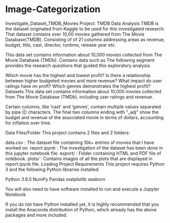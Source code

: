 # Image-Categorization
Investigate_Dataset_TMDB_Movies
Project: TMDB Data Analysis
TMDB is the dataset originated from Kaggle to be used for this investigated research. That dataset contains over 10,00 movies gathered from The Movie Database(TMDB). Consisting of of 21 columns addressing areas as revenue, budget, title, cast, director, runtime, release year etc.

This data set contains information about 10,000 movies collected from The Movie Database (TMDb). Contains data such as The following segment provides the research questions that guided this exploratory analysis.

Which movie has the highest and lowest profit?
Is there a relationship between higher budgeted movies and more revenue?
What impact do user ratings have on proft?
Which genres demonstrates the highest profit?
Datasets
This data set contains information about 10,000 movies collected from The Movie Database (TMDb), including user ratings and revenue.

Certain columns, like ‘cast’ and ‘genres’, contain multiple values separated by pipe (|) characters. The final two columns ending with “_adj” show the budget and revenue of the associated movie in terms of dollars, accounting for inflation over time.

Data Files/Folder
This project contains 2 files and 2 folders:

data.csv : The dataset file containing 10k+ entries of movies that I have worked on.
report.ipynb : The investigation of the dataset has been done in this jupyter notebook file.
export/ : Folder containing HTML and PDF file of notebook.
plots/ : Contains images of all the plots that are displayed in report.ipynb file.
Loading Project
Requirements This project requires Python 3 and the following Python libraries installed:

Python 3.6.5 NumPy Pandas matplotlib seaborn

You will also need to have software installed to run and execute a Jupyter Notebook

If you do not have Python installed yet, it is highly recommended that you install the Anaconda distribution of Python, which already has the above packages and more included.
